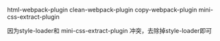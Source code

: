 <!--
 * @Description: 
 * @version: 
 * @Author: hmlhml
 * @Date: 2021-05-21 10:36:04
 * @LastEditors: hmlhml
-->
html-webpack-plugin
clean-webpack-plugin
copy-webpack-plugin
mini-css-extract-plugin


因为style-loader和 mini-css-extract-plugin 冲突，去除掉style-loader即可